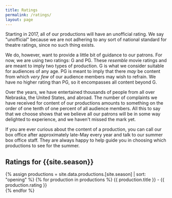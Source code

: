```yaml
---
title: Ratings
permalink: /ratings/
layout: page
---
```


Starting in 2017, all of our productions will have an unofficial rating. We say "unofficial" because we are not adhering to any sort of national standard for theatre ratings, since no such thing exists.

We do, however, want to provide a little bit of guidance to our patrons. For now, we are using two ratings: G and PG. These *resemble* movie ratings and are meant to imply two types of production. G is what we consider suitable for audiences of any age. PG is meant to imply that there *may* be content from which *very few* of our audience members may wish to refrain. We have no higher rating than PG, so it encompasses all content beyond G.

Over the years, we have entertained thousands of people from all over Nebraska, the United States, and abroad. The number of complaints we have received for content of our productions amounts to something on the order of one tenth of one percent of all audience members. All this to say that we choose shows that we believe all our patrons will be in some way delighted to experience, and we haven't missed the mark yet.

If you are ever curious about the content of a production, you can call our box office after approximately late-May every year and talk to our summer box office staff. They are always happy to help guide you in choosing which productions to see for the summer.

## Ratings for {{site.season}}

{% assign productions = site.data.productions.[site.season] | sort: "opening" %}
{% for production in productions %}
  {{ production.title }} - {{ production.rating }}<br />
{% endfor %}
